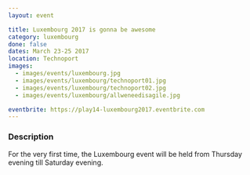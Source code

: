 ```yaml
---
layout: event

title: Luxembourg 2017 is gonna be awesome
category: luxembourg
done: false
dates: March 23-25 2017
location: Technoport
images:
  - images/events/luxembourg.jpg
  - images/events/luxembourg/technoport01.jpg
  - images/events/luxembourg/technoport02.jpg
  - images/events/luxembourg/allweneedisagile.jpg

eventbrite: https://play14-luxembourg2017.eventbrite.com
---
```


### Description
For the very first time, the Luxembourg event will be held from Thursday evening till Saturday evening.